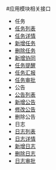 #应用模块相关接口
* 任务
 * [任务列表](./tasks.md)
 * [任务详情](./tasks.md)
 * [新增任务](./tasks.md)
 * [删除任务](./tasks.md)
 * [新增协同](./tasks.md)
 * [任务提醒](./tasks.md)
 * [任务汇报](./tasks.md)
 * [任务审批](./tasks.md)
* 公告
 * [公告列表](./notice.md)
 * [新增公告](./notice.md)
 * [修改公告](./notice.md)
 * 删除公告
* 日志
 * [日志列表](./worklogs.md)
 * [日志详情](./worklogs.md)
 * [新增日志](./worklogs.md)
 * [删除日志](./worklogs.md)
 * [日志审批](./worklogs.md)